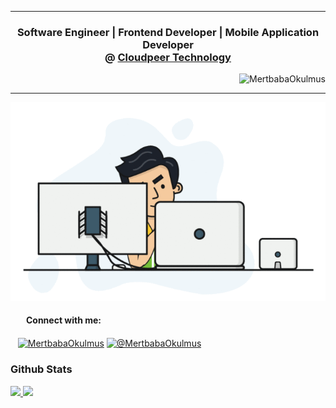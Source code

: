 <hr />
<h3 align="center">Software Engineer | Frontend Developer | Mobile Application Developer     <br> @ <a href="https://cloudpeer.com.tr/" target="_blank"><b>Cloudpeer Technology</b></a></h3>
<p align="right"> <img src="https://komarev.com/ghpvc/?username=MertbabaOkulmus" alt="MertbabaOkulmus" /> </p>
<hr />
<p align="center">
    <img src="https://github.com/MertbabaOkulmus/MertbabaOkulmus/blob/master/developer_gif.gif"/>
</p>
<p align="left">
    <h4 align="left" style="margin-left: 15px">&nbsp;&nbsp;&nbsp;Connect with me:</h4>
    <a href="https://i.ytimg.com/vi/VZ6DTHK8wgQ/maxresdefault.jpg" alt="MertbabaOkulmus" height="30" width="40" /></a>
    &nbsp;&nbsp;&nbsp;<a href="https://www.linkedin.com/in/mertbaba-okulmu%C5%9F-49490918a/" target="blank"><img align="center" src="https://cdn.jsdelivr.net/npm/simple-icons@3.0.1/icons/linkedin.svg" alt="MertbabaOkulmus" height="30" width="40" /></a>
    <!-- <a href="https://stackoverflow.com/users/13066603" target="blank"><img align="center" src="https://cdn.jsdelivr.net/npm/simple-icons@3.0.1/icons/stackoverflow.svg" alt="13066603" height="30" width="40" /></a> -->
    <a href="https://medium.com/@mertbabaokulmus" target="blank"><img align="center" src="https://cdn.jsdelivr.net/npm/simple-icons@3.0.1/icons/medium.svg" alt="@MertbabaOkulmus" height="30" width="40" /></a>
</p>

<h3>Github Stats</h3>
<a href="https://github.com/MertbabaOkulmus">
  <img height="180em" src="https://github-readme-stats-eight-theta.vercel.app/api?username=MertbabaOkulmus&show_icons=true&theme=algolia&include_all_commits=true&count_private=true"/>
  <img height="180em" src="https://github-readme-stats-eight-theta.vercel.app/api/top-langs/?username=MertbabaOkulmus&layout=compact&langs_count=10&theme=algolia"/>
</a>
